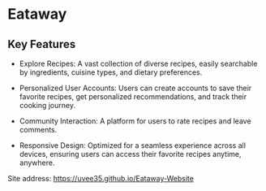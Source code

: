# Eataway

## Key Features

- Explore Recipes: A vast collection of diverse recipes, easily searchable by ingredients, cuisine types, and dietary preferences.

- Personalized User Accounts: Users can create accounts to save their favorite recipes, get personalized recommendations, and track their cooking journey.

- Community Interaction: A platform for users to rate recipes and leave comments.

- Responsive Design: Optimized for a seamless experience across all devices, ensuring users can access their favorite recipes anytime, anywhere.

Site address: https://uvee35.github.io/Eataway-Website
